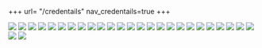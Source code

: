 +++
url= "/credentails"
nav_credentails=true
+++

![](/img/企业资质/中国企业联合会.jpg)
![](/img/企业资质/企业法人营业执照.jpg)
![](/img/企业资质/泵阀行业协会.jpg)
![](/img/企业资质/给排水推荐产品证书.jpg)
![](/img/企业资质/中国工程协会推荐证书.jpg)
![](/img/企业资质/农村饮水安全证书.jpg)
![](/img/企业资质/特种设备.jpg)
![](/img/企业资质/行业名牌.jpg)
![](/img/企业资质/中国知名企业.jpg)
![](/img/企业资质/农村饮用水安全证书.jpg)
![](/img/企业资质/甲控设备材料供应商.jpg)
![](/img/企业资质/计量合格确认证书.jpg)
![](/img/企业资质/ISOgb.jpg)
![](/img/企业资质/中国石油天然气网络合格供应商.jpg)
![](/img/企业资质/商标注册证.jpg)
![](/img/企业资质/福建省科技企业证书.jpg)
![](/img/企业资质/认证证书1.jpg)
![](/img/企业资质/上海市供水协会会员证书.jpg)
![](/img/企业资质/中国驰名商标.jpg)
![](/img/企业资质/国家质量检测合格产品证书.jpg)
![](/img/企业资质/税务登记证.jpg)
![](/img/企业资质/认证证书.jpg)
![](/img/企业资质/上海市卫生许可证.jpg)
![](/img/企业资质/企业法人营业执照2.jpg)
![](/img/企业资质/开户许可证.jpg)
![](/img/企业资质/给排水会员证书.jpg)
![](/img/企业资质/通用机械分会阀门会员证书.jpg)

